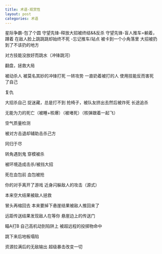```yaml
---
title: 术语-观赏性
layout: post
categories: 术语
---
```


星际争霸-包了个圆
守望先锋-释放大招被终结&&反杀
守望先锋-盲人推车=躺着，蹲着
在敌人脸上跳跳跳却始终不死
-忘记推车/站点
被卡到一个小角落里
大招被扔到了不该扔的地方

对方技能没放好而跳水（冲锋跳河）

翻盘，拯救大局

被动杀人
被莫名其妙的冲锋打死
一转攻势
一直奶着被打的人
使用技能反而害死了自己

复仇

大招杀自己
捉迷藏，总是打不到
抢椅子，被队友挤出去然后被炸死
长途追杀

无能为力的死亡（被睡+核爆）（被堵死）（核弹跟着一起飞）

空气质量检测

被对方击退却辅助击杀己方

同归于尽

转角遇到鬼
穿模被杀

被环境造成击杀/被挡大招

死在血包前
血包被抢

你的对手离开了游戏
近身闪躲敌人的攻击（源式）

本来空大结果被敌人拯救

冒头再缩回去
本来要掉下悬崖结果被敌人推回来了

远距传送结果发现敌人在等你
悬崖边上的传送门

瞄A打B
自己高机动到陷阱上
被超远程的投掷物命中

跳下来后地板塌陷


资源拉满后的无敌输出
超级暴击改变一切
